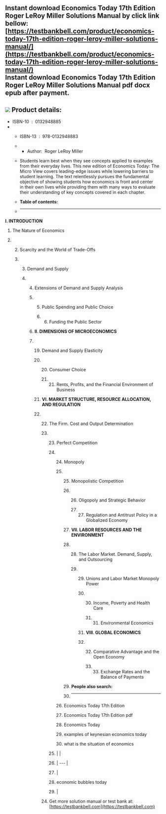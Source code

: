 Instant download **Economics Today 17th Edition Roger LeRoy Miller Solutions Manual** by click link bellow:  
[https://testbankbell.com/product/economics-today-17th-edition-roger-leroy-miller-solutions-manual/](https://testbankbell.com/product/economics-today-17th-edition-roger-leroy-miller-solutions-manual/)  
**Instant download Economics Today 17th Edition Roger LeRoy Miller Solutions Manual pdf docx epub after payment.**
------------------------------------------------------------------------------------------------------------------


![](https://testbankbell.com/wp-content/uploads/2023/05/economics-today-17th-edition-roger-leroy-miller-solutions-manual.jpg)
**Product details:**
--------------------


* ISBN-10 ‏ : ‎ 0132948885
* * ISBN-13 ‏ : ‎ 978-0132948883
  * * Author:  Roger LeRoy Miller
   
  * Students learn best when they see concepts applied to examples from their everyday lives. This new edition of Economics Today: The Micro View covers leading-edge issues while lowering barriers to student learning. The text relentlessly pursues the fundamental objective of showing students how economics is front and center in their own lives while providing them with many ways to evaluate their understanding of key concepts covered in each chapter.
  * **Table of contents:**
  * ----------------------
 


**I. INTRODUCTION**

1. The Nature of Economics

2. 2. Scarcity and the World of Trade-Offs
  
   3. 3. Demand and Supply
     
      4. 4. Extensions of Demand and Supply Analysis
        
         5. 5. Public Spending and Public Choice
           
            6. 6. Funding the Public Sector
              
         6. **II. DIMENSIONS OF MICROECONOMICS**
        
         7. 19. Demand and Supply Elasticity
           
            20. 20. Consumer Choice
               
                21. 21. Rents, Profits, and the Financial Environment of Business
                   
            21. **VI. MARKET STRUCTURE, RESOURCE ALLOCATION, AND REGULATION**
           
            22. 22. The Firm. Cost and Output Determination
               
                23. 23. Perfect Competition
                   
                    24. 24. Monopoly
                       
                        25. 25. Monopolistic Competition
                           
                            26. 26. Oligopoly and Strategic Behavior
                               
                                27. 27. Regulation and Antitrust Policy in a Globalized Economy
                                   
                            27. **VII. LABOR RESOURCES AND THE ENVIRONMENT**
                           
                            28. 28. The Labor Market. Demand, Supply, and Outsourcing
                               
                                29. 29. Unions and Labor Market Monopoly Power
                                   
                                    30. 30. Income, Poverty and Health Care
                                       
                                        31. 31. Environmental Economics
                                           
                                    31. **VIII. GLOBAL ECONOMICS**
                                   
                                    32. 32. Comparative Advantage and the Open Economy
                                       
                                        33. 33. Exchange Rates and the Balance of Payments
                                           
                            29. **People also search:**
                            30. -----------------------
                           
                        26. Economics Today 17th Edition
                       
                        27. Economics Today 17th Edition pdf
                       
                        28. Economics Today
                       
                        29. examples of keynesian economics today
                       
                        30. what is the situation of economics
                       
                    25. |  |
                    26. | --- |
                    27. |
                    28. economic bubbles today
                    29.  |
                   
                24.  Get more solution manual or test bank at: [https://testbankbell.com](https://testbankbell.com)
